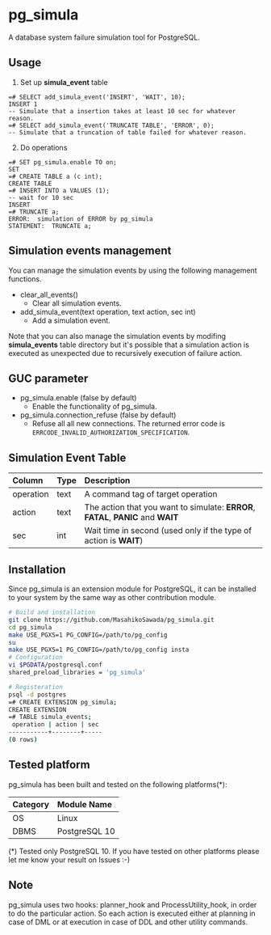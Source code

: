 pg_simula
==========

A database system failure simulation tool for PostgreSQL.

Usage
-----

1. Set up **simula_event** table

```
=# SELECT add_simula_event('INSERT', 'WAIT', 10);
INSERT 1
-- Simulate that a insertion takes at least 10 sec for whatever reason.
=# SELECT add_simula_event('TRUNCATE TABLE', 'ERROR', 0);
-- Simulate that a truncation of table failed for whatever reason.
```

2. Do operations
```
=# SET pg_simula.enable TO on;
SET
=# CREATE TABLE a (c int);
CREATE TABLE
=# INSERT INTO a VALUES (1);
-- wait for 10 sec
INSERT
=# TRUNCATE a;
ERROR:  simulation of ERROR by pg_simula
STATEMENT:  TRUNCATE a;
```

Simulation events management
--------------------------------
You can manage the simulation events by using the following management functions.

* clear_all_events()
  * Clear all simulation events.
* add_simula_event(text operation, text action, sec int)
  * Add a simulation event.

Note that you can also manage the simulation events by modifing **simula_events** table directory but it's possible that a simulation action is executed as unexpected due to  recursively execution of failure action.

GUC parameter
--------------
* pg_simula.enable (false by default)
  * Enable the functionality of pg_simula.
* pg_simula.connection_refuse (false by default)
  * Refuse all all new connections. The returned error code is `ERRCODE_INVALID_AUTHORIZATION_SPECIFICATION`.

Simulation Event Table
------------
|Column|Type|Description|
|:-----|:---|:----------|
|operation|text|A command tag of target operation|
|action|text|The action that you want to simulate: **ERROR**, **FATAL**, **PANIC** and **WAIT**|
|sec|int|Wait time in second (used only if the type of action is **WAIT**)|

Installation
-------------
Since pg_simula is an extension module for PostgreSQL, it can be installed to your system by the same way as other contribution module.

```bash
# Build and installation
git clone https://github.com/MasahikoSawada/pg_simula.git
cd pg_simula
make USE_PGXS=1 PG_CONFIG=/path/to/pg_config
su
make USE_PGXS=1 PG_CONFIG=/path/to/pg_config insta
# Configuration
vi $PGDATA/postgresql.conf
shared_preload_libraries = 'pg_simula'

# Registeration
psql -d postgres
=# CREATE EXTENSION pg_simula;
CREATE EXTENSION
=# TABLE simula_events;
 operation | action | sec
-----------+--------+-----
(0 rows)
```

Tested platform
---------------
pg_simula has been built and tested on the following platforms(*):

|Category|Module Name|
|:-------|:----------|
|OS|Linux|
|DBMS|PostgreSQL 10|

(*) Tested only PostgreSQL 10. If you have tested on other platforms please let me know your result on Issues :-)

Note
-----
pg_simula uses two hooks: planner_hook and ProcessUtility_hook, in order to do the particular action. So each action is executed either at planning in case of DML or at execution in case of DDL and other utility commands.
